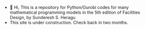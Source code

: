 - 👋 Hi, This is a repository for Python/Gurobi codes for many mathematical programming models in the 5th edition of Facilities Design, by Sunderesh S. Heragu 
- This site is under construction. Check back in two months.

<!---
facilitiesdesign/facilitiesdesign is a ✨ special ✨ repository because its `README.md` (this file) appears on your GitHub profile.
You can click the Preview link to take a look at your changes.
--->

